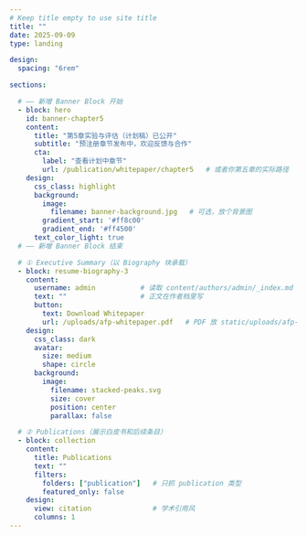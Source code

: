 ```yaml
---
# Keep title empty to use site title
title: ""
date: 2025-09-09
type: landing

design:
  spacing: "6rem"

sections:

  # —— 新增 Banner Block 开始
  - block: hero
    id: banner-chapter5
    content:
      title: "第5章实验与评估（计划稿）已公开"
      subtitle: "预注册章节发布中，欢迎反馈与合作"
      cta:
        label: "查看计划中章节"
        url: /publication/whitepaper/chapter5   # 或者你第五章的实际路径
    design:
      css_class: highlight
      background:
        image:
          filename: banner-background.jpg   # 可选，放个背景图
        gradient_start: '#ff8c00'
        gradient_end: '#ff4500'
      text_color_light: true
  # —— 新增 Banner Block 结束

  # ① Executive Summary（以 Biography 块承载）
  - block: resume-biography-3
    content:
      username: admin           # 读取 content/authors/admin/_index.md
      text: ""                  # 正文在作者档里写
      button:
        text: Download Whitepaper
        url: /uploads/afp-whitepaper.pdf   # PDF 放 static/uploads/afp-whitepaper.pdf
    design:
      css_class: dark
      avatar:
        size: medium
        shape: circle
      background:
        image:
          filename: stacked-peaks.svg
          size: cover
          position: center
          parallax: false

  # ② Publications（展示白皮书和后续条目）
  - block: collection
    content:
      title: Publications
      text: ""
      filters:
        folders: ["publication"]   # 只抓 publication 类型
        featured_only: false
    design:
      view: citation               # 学术引用风
      columns: 1
---
```

